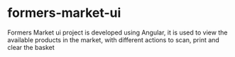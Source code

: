 # formers-market-ui
Formers Market ui project is developed using Angular, it is used to view the available products in the market, with different actions to scan, print and clear the basket
